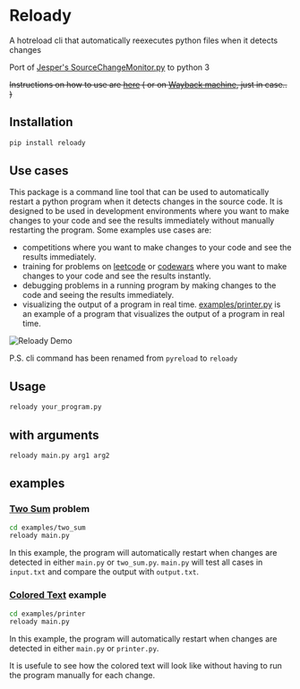 # Reloady
A hotreload cli that automatically reexecutes python files when it detects changes

Port of [Jesper's SourceChangeMonitor.py](https://jesper.borgstrup.dk/2011/10/restart-python-program-if-source-has-been-modified/) to python 3

~~Instructions on how to use are [here](https://jesper.borgstrup.dk/2011/10/restart-python-program-if-source-has-been-modified/)  ( or on [Wayback machine](https://web.archive.org/web/20200804150140/https://jesper.borgstrup.dk/2011/10/restart-python-program-if-source-has-been-modified/),  just in case.. )~~


## Installation

```bash
pip install reloady
```

## Use cases

This package is a command line tool that can be used to automatically restart a python program when it detects changes in the source code.
It is designed to be used in development environments where you want to make changes to your code and see the results immediately without manually restarting the program.
Some examples use cases are:
 - competitions where you want to make changes to your code and see the results immediately.
 - training for problems on [leetcode](https://leetcode.com/) or [codewars](https://www.codewars.com/) where you want to make changes to your code and see the results instantly.
 - debugging problems in a running program by making changes to the code and seeing the results immediately.
 - visualizing the output of a program in real time.
 [examples/printer.py](./examples/printer.py) is an example of a program that visualizes the output of a program in real time.


![Reloady Demo](pyreload_demo.gif)

P.S. cli command has been renamed from `pyreload` to `reloady`


## Usage
```bash
reloady your_program.py
```

## with arguments
```bash
reloady main.py arg1 arg2
```

## examples

### [Two Sum](https://leetcode.com/problems/two-sum/) problem
```bash
cd examples/two_sum
reloady main.py
```
In this example, the program will automatically restart when changes are detected in either `main.py` or `two_sum.py`.
`main.py` will test all cases in `input.txt` and compare the output with `output.txt`.


### [Colored Text](./examples/printer.py) example
```bash
cd examples/printer
reloady main.py
```
In this example, the program will automatically restart when changes are detected in either `main.py` or `printer.py`.

It is usefule to see how the colored text will look like without having to run the program manually for each change.
